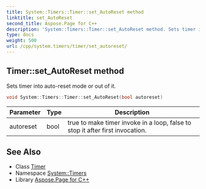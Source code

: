 ```yaml
---
title: System::Timers::Timer::set_AutoReset method
linktitle: set_AutoReset
second_title: Aspose.Page for C++
description: 'System::Timers::Timer::set_AutoReset method. Sets timer into auto-reset mode or out of it in C++.'
type: docs
weight: 500
url: /cpp/system.timers/timer/set_autoreset/
---
```

## Timer::set_AutoReset method


Sets timer into auto-reset mode or out of it.

```cpp
void System::Timers::Timer::set_AutoReset(bool autoreset)
```


| Parameter | Type | Description |
| --- | --- | --- |
| autoreset | bool | true to make timer invoke in a loop, false to stop it after first invocation. |

## See Also

* Class [Timer](../)
* Namespace [System::Timers](../../)
* Library [Aspose.Page for C++](../../../)
